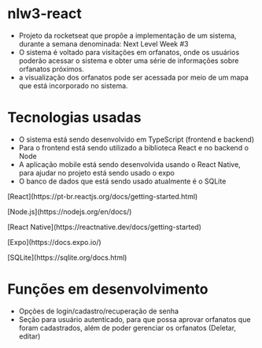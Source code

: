 # nlw3-react

- Projeto da rocketseat que propõe a implementação de um sistema, durante a semana denominada: Next Level Week #3
- O sistema é voltado para visitações em orfanatos, onde os usuários poderão acessar o sistema e obter uma série de informações sobre orfanatos próximos.
- a visualização dos orfanatos pode ser acessada por meio de um mapa que está incorporado no sistema.

# Tecnologias usadas

- O sistema está sendo desenvolvido em TypeScript (frontend e backend)
- Para o frontend está sendo utilizado a biblioteca React e no backend o Node
- A aplicação mobile está sendo desenvolvida usando o React Native, para ajudar no projeto está sendo usado o expo
- O banco de dados que está sendo usado atualmente é o SQLite

<p>[React](https://pt-br.reactjs.org/docs/getting-started.html)</p>
<p>[Node.js](https://nodejs.org/en/docs/)</p>
<p>[React Native](https://reactnative.dev/docs/getting-started)</p>
<p>[Expo](https://docs.expo.io/)</p>
<p>[SQLite](https://sqlite.org/docs.html)</p>

# Funções em desenvolvimento

- Opções de login/cadastro/recuperação de senha
- Seção para usuário autenticado, para que possa aprovar orfanatos que foram cadastrados, além de poder gerenciar os orfanatos (Deletar, editar)
